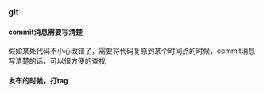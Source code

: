 ### git
#### commit消息需要写清楚

假如某处代码不小心改错了，需要将代码复原到某个时间点的时候，commit消息写清楚的话，可以很方便的查找

#### 发布的时候，打tag



